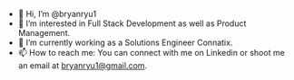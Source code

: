- 👋  Hi, I’m @bryanryu1
- 👀  I’m interested in Full Stack Development as well as Product Management.
- 🌱  I’m currently working as a Solutions Engineer Connatix.
- 📫  How to reach me: You can connect with me on Linkedin or shoot me an email at bryanryu1@gmail.com.

<!---
bryanryu1/bryanryu1 is a ✨ special ✨ repository because its `README.md` (this file) appears on your GitHub profile.
You can click the Preview link to take a look at your changes.
--->
